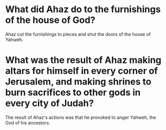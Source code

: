 # What did Ahaz do to the furnishings of the house of God?

Ahaz cut the furnishings to pieces and shut the doors of the house of Yahweh. 

# What was the result of Ahaz making altars for himself in every corner of Jerusalem, and making shrines to burn sacrifices to other gods in every city of Judah?

The result of Ahaz's actions was that he provoked to anger Yahweh, the God of his ancestors. 